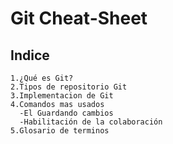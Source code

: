 # **Git Cheat-Sheet**

## Indice
    1.¿Qué es Git?
    2.Tipos de repositorio Git
    3.Implementacion de Git
    4.Comandos mas usados
      -El Guardando cambios
      -Habilitación de la colaboración
    5.Glosario de terminos

